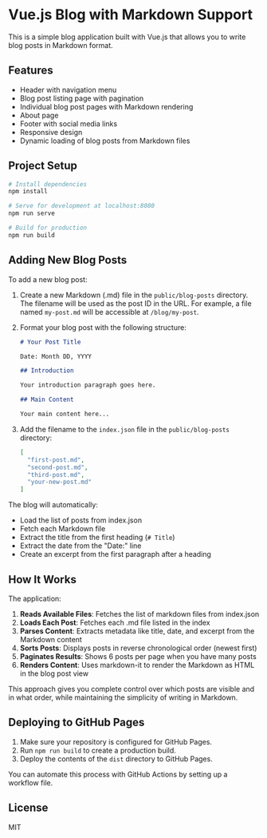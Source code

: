 # Vue.js Blog with Markdown Support

This is a simple blog application built with Vue.js that allows you to write blog posts in Markdown format.

## Features

- Header with navigation menu
- Blog post listing page with pagination
- Individual blog post pages with Markdown rendering
- About page
- Footer with social media links
- Responsive design
- Dynamic loading of blog posts from Markdown files

## Project Setup

```bash
# Install dependencies
npm install

# Serve for development at localhost:8080
npm run serve

# Build for production
npm run build
```

## Adding New Blog Posts

To add a new blog post:

1. Create a new Markdown (.md) file in the `public/blog-posts` directory. The filename will be used as the post ID in the URL.
   For example, a file named `my-post.md` will be accessible at `/blog/my-post`.

2. Format your blog post with the following structure:
   ```markdown
   # Your Post Title
   
   Date: Month DD, YYYY
   
   ## Introduction
   
   Your introduction paragraph goes here.
   
   ## Main Content
   
   Your main content here...
   ```

3. Add the filename to the `index.json` file in the `public/blog-posts` directory:
   ```json
   [
     "first-post.md",
     "second-post.md",
     "third-post.md",
     "your-new-post.md"
   ]
   ```

The blog will automatically:
- Load the list of posts from index.json
- Fetch each Markdown file
- Extract the title from the first heading (`# Title`)
- Extract the date from the "Date:" line
- Create an excerpt from the first paragraph after a heading

## How It Works

The application:

1. **Reads Available Files**: Fetches the list of markdown files from index.json
2. **Loads Each Post**: Fetches each .md file listed in the index
3. **Parses Content**: Extracts metadata like title, date, and excerpt from the Markdown content
4. **Sorts Posts**: Displays posts in reverse chronological order (newest first)
5. **Paginates Results**: Shows 6 posts per page when you have many posts
6. **Renders Content**: Uses markdown-it to render the Markdown as HTML in the blog post view

This approach gives you complete control over which posts are visible and in what order, while maintaining the simplicity of writing in Markdown.

## Deploying to GitHub Pages

1. Make sure your repository is configured for GitHub Pages.
2. Run `npm run build` to create a production build.
3. Deploy the contents of the `dist` directory to GitHub Pages.

You can automate this process with GitHub Actions by setting up a workflow file.

## License

MIT
